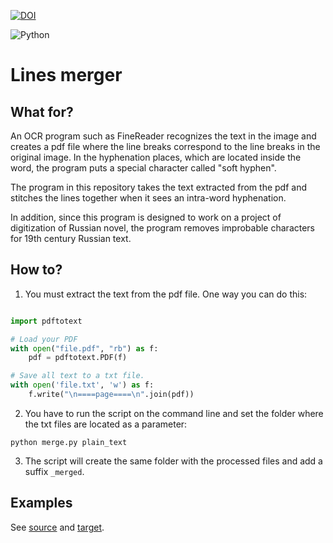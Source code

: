 [![DOI](https://zenodo.org/badge/DOI/10.5281/zenodo.12814093.svg)](https://doi.org/10.5281/zenodo.12814093)

![Python](https://img.shields.io/badge/python-3670A0?style=for-the-badge&logo=python&logoColor=ffdd54)


# Lines merger

## What for?

An OCR program such as FineReader recognizes the text in the image and creates a pdf file where the line breaks correspond to the line breaks in the original image. In the hyphenation places, which are located inside the word, the program puts a special character called "soft hyphen". 

The program in this repository takes the text extracted from the pdf and stitches the lines together when it sees an intra-word hyphenation. 

In addition, since this program is designed to work on a project of digitization of Russian novel, the program removes improbable characters for 19th century Russian text.

## How to?

1. You must extract the text from the pdf file. One way you can do this:

```python

import pdftotext

# Load your PDF
with open("file.pdf", "rb") as f:
    pdf = pdftotext.PDF(f)

# Save all text to a txt file.
with open('file.txt', 'w') as f:
    f.write("\n====page====\n".join(pdf))
```

2. You have to run the script on the command line and set the folder where the txt files are located as a parameter:

`python merge.py plain_text`

3. The script will create the same folder with the processed files and add a suffix `_merged`.

## Examples

See [source](examples/plain_text) and [target](examples/plain_text_merged).
